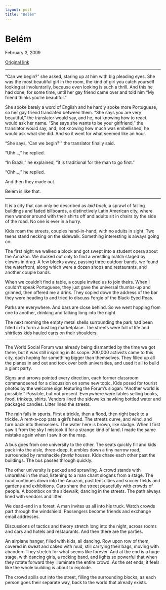 ```yaml
---
layout: post
title: "Belém"
---
```

Belém
=====

February 3, 2009

[Original link](http://www.aaronsw.com/weblog/belem)

* * * * *

“Can we begin?” she asked, staring up at him with big pleading eyes. She
was the most beautiful girl in the room, the kind of girl you catch
yourself looking at involuntarily, because even looking is such a
thrill. And this he had done, for some time, until her gay friend came
over and told him “My friend thinks you’re beautiful.”

She spoke barely a word of English and he hardly spoke more Portuguese,
so her gay friend translated between them. “She says you are very
beautiful,” the translator would say, and he, not knowing how to react,
would ask her name. “She says she wants to be your girlfriend,” the
translator would say, and, not knowing how much was embellished, he
would ask what she did. And so it went for what seemed like an hour.

“She says, ‘Can we begin?’” the translator finally said.

“Uhh…,” he replied.

“In Brazil,” he explained, “it is traditional for the man to go first.”

“Ohh…,” he replied.

And then they made out.

Belém is like that.

* * * * *

It is a city that can only be described as *laid back*, a sprawl of
falling buildings and faded billboards, a distinctively Latin American
city, where men wander around with their shirts off and adults sit in
chairs by the side of the road. No one is ever in a hurry.

Kids roam the streets, couples hand-in-hand, with no adults in sight.
Two teens stand necking on the sidewalk. Something interesting is always
going on.

The first night we walked a block and got swept into a student opera
about the Amazon. We ducked out only to find a wrestling match staged by
clowns in drag. A few blocks away, passing three outdoor bands, we found
the waterfront, along which were a dozen shops and restaurants, and
another couple bands.

When we couldn’t find a table, a couple invited us to join theirs. When
I couldn’t speak Portuguese, they just gave the universal thumbs-up and
grinned, then offered me a drink. They copied down the address of the
bar they were heading to and tried to discuss Fergie of the Black-Eyed
Peas.

Parks are everywhere. And bars are close behind. So we went hopping from
one to another, drinking and talking long into the night.

The next morning the empty metal shells surrounding the park had been
filled in to form a bustling marketplace. The streets were full of life
and shirtless kids hauled carts on their shoulders.

* * * * *

The World Social Forum was already being dismantled by the time we got
there, but it was still inspiring in its scope. 200,000 activists came
to this city, each hoping for something bigger than themselves. They
filled up all the planes in and out and took over both universities, and
used it all to build a giant party.

Signs and arrows pointed every direction, each former classroom
commandeered for a discussion on some new topic. Kids posed for tourist
photos by the welcome sign featuring the Forum’s slogan: “Another world
is possible.” Possible, but not present. Everywhere were tables selling
books, food, trinkets, shirts. Vendors lined the sidewalks hawking
bottled water and packaged candies. Litter lined the streets.

The rain falls in spurts. First a trickle, then a flood, then right back
to a trickle. A rent-a-cop pats a girl’s head. The streets curve, and
wind, and turn back into themselves. The water here is brown, like
sludge. When I first saw it from the sky I mistook it for a strange kind
of land. I made the same mistake again when I saw it on the map.

A bus goes from one university to the other. The seats quickly fill and
kids pack into the aisle, three-deep. It ambles down a tiny narrow road,
surrounded by ramshackle *favela* houses. Kids chase each other past the
buildings. The bus passes through quickly.

The other university is packed and sprawling. A crowd stands with
umbrellas in the mud, listening to a man chant slogans from a stage. The
road continues down into the Amazon, past tent cities and soccer fields
and gardens and exhibitions. Cars share the street peacefully with
crowds of people. A boombox on the sidewalk; dancing in the streets. The
path always lined with vendors and litter.

We dead-end in a forest. A man invites us all into his truck. Watch
crowds part through the windshield. Passengers become friends and
exchange email addresses.

Discussions of tactics and theory stretch long into the night, across
rooms and cars and hotels and restaurants. And then there are the
parties.

An airplane hanger, filled with kids, all dancing. Row upon row of them,
covered in sweat and caked with mud, still carrying their bags, moving
with abandon. They stretch for what seems like forever. And at the end
is a huge stage, with dancing girls, a rocking band, and lights so
powerful that when they rotate forward they illuminate the entire crowd.
As the set ends, it feels like the whole building is about to explode.

The crowd spills out into the street, filling the surrounding blocks, as
each person goes their separate way, back to the world that already
exists.
